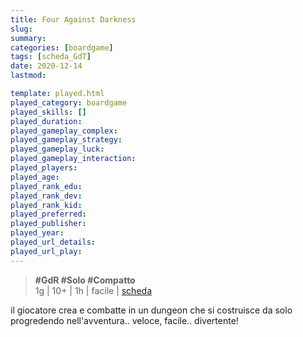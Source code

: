 ```yaml
---
title: Four Against Darkness
slug: 
summary: 
categories: [boardgame]
tags: [scheda_GdT]
date: 2020-12-14
lastmod: 

template: played.html
played_category: boardgame
played_skills: []
played_duration: 
played_gameplay_complex: 
played_gameplay_strategy: 
played_gameplay_luck: 
played_gameplay_interaction: 
played_players: 
played_age: 
played_rank_edu: 
played_rank_dev: 
played_rank_kid: 
played_preferred: 
played_publisher: 
played_year: 
played_url_details: 
played_url_play: 
---
```


> **#GdR #Solo #Compatto**  
> 1g | 10+ | 1h | facile | [scheda](https://boardgamegeek.com/boardgame/197097/four-against-darkness)  

il giocatore crea e combatte in un dungeon che si costruisce da solo progredendo nell'avventura.. veloce, facile.. divertente!


